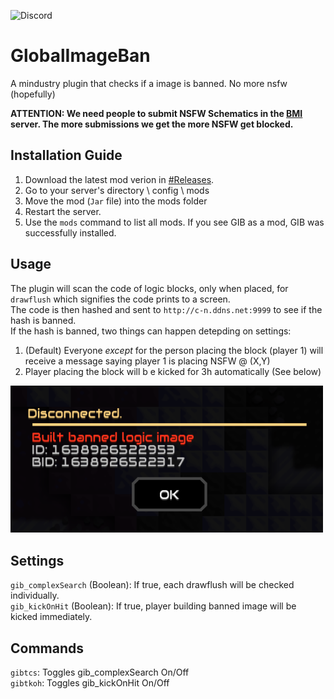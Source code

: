 ![Discord](https://img.shields.io/discord/917595056075071488)
# GlobalImageBan
A mindustry plugin that checks if a image is banned. No more nsfw (hopefully)

**ATTENTION: We need people to submit NSFW Schematics in the [BMI](https://discord.gg/v7SyYd2D3y) server. The more submissions we get the more NSFW get blocked.**

## Installation Guide
1. Download the latest mod verion in [#Releases](https://github.com/L0615T1C5-216AC-9437/MaxRateCalculator/releases).  
2. Go to your server's directory \ config \ mods
3. Move the mod (`Jar` file) into the mods folder  
4. Restart the server.
5. Use the `mods` command to list all mods. If you see GIB as a mod, GIB was successfully installed.
## Usage
The plugin will scan the code of logic blocks, only when placed, for `drawflush` which signifies the code prints to a screen.  
The code is then hashed and sent to `http://c-n.ddns.net:9999` to see if the hash is banned.  
If the hash is banned, two things can happen detepding on settings:  
1. (Default) Everyone *except* for the person placing the block (player 1) will receive a message saying player 1 is placing NSFW @ (X,Y)
2. Player placing the block will b e kicked for 3h automatically (See below)
<img src="readme/kick.png" alt="MaxRatio" width="500"/>  

## Settings  
`gib_complexSearch` (Boolean): If true, each drawflush will be checked individually.  
`gib_kickOnHit` (Boolean): If true, player building banned image will be kicked immediately.  
## Commands  
`gibtcs`: Toggles gib_complexSearch On/Off  
`gibtkoh`: Toggles gib_kickOnHit On/Off  
